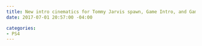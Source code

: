 ```yaml
---
title: New intro cinematics for Tommy Jarvis spawn, Game Intro, and Game Outro
date: 2017-07-01 20:57:00 -04:00

categories:
- PS4
---
```


